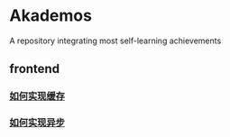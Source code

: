 # Akademos
A repository integrating most self-learning achievements


## frontend

### [如何实现缓存](https://github.com/Amateur0x1/Akademos/blob/main/frontend/js/src/memo.ts)

### [如何实现异步](https://github.com/Amateur0x1/Akademos/blob/main/frontend/js/src/promise.ts)
